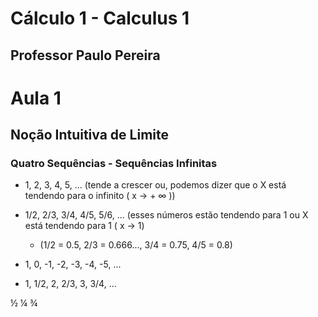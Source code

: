 # Cálculo 1 - Calculus 1 
## Professor Paulo Pereira
# Aula 1
## Noção Intuitiva de Limite

### Quatro Sequências - Sequências Infinitas

- 1, 2, 3, 4, 5, ... (tende a crescer ou, podemos dizer que o X está tendendo para o infinito ( x -> + ∞ ))

- 1/2, 2/3, 3/4, 4/5, 5/6, ... (esses números estão tendendo para 1 ou X está tendendo para 1 ( x -> 1)
  - (1/2 = 0.5, 2/3 = 0.666..., 3/4 = 0.75, 4/5 = 0.8)

- 1, 0, -1, -2, -3, -4, -5, ...

- 1, 1/2, 2, 2/3, 3, 3/4, ...

½ ¼ ¾
